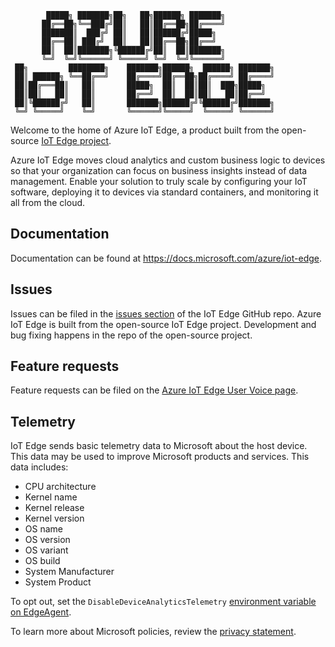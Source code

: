 
```
        █████╗ ███████╗██╗   ██╗██████╗ ███████╗
       ██╔══██╗╚══███╔╝██║   ██║██╔══██╗██╔════╝
       ███████║  ███╔╝ ██║   ██║██████╔╝█████╗
       ██╔══██║ ███╔╝  ██║   ██║██╔══██╗██╔══╝
       ██║  ██║███████╗╚██████╔╝██║  ██║███████╗
       ╚═╝  ╚═╝╚══════╝ ╚═════╝ ╚═╝  ╚═╝╚══════╝
 ██╗         ████████╗    ███████╗██████╗  ██████╗ ███████╗
 ██║ ██████╗ ╚══██╔══╝    ██╔════╝██╔══██╗██╔════╝ ██╔════╝
 ██║██╔═══██║   ██║       █████╗  ██║  ██║██║  ███╗█████╗
 ██║██║   ██║   ██║       ██╔══╝  ██║  ██║██║   ██║██╔══╝
 ██║╚██████╔╝   ██║       ███████╗██████╔╝╚██████╔╝███████╗
 ╚═╝ ╚═════╝    ╚═╝       ╚══════╝╚═════╝  ╚═════╝ ╚══════╝
```

Welcome to the home of Azure IoT Edge, a product built from the open-source [IoT Edge project](https://github.com/azure/iotedge).

Azure IoT Edge moves cloud analytics and custom business logic to devices so that your organization can focus on business insights instead of data management. Enable your solution to truly scale by configuring your IoT software, deploying it to devices via standard containers, and monitoring it all from the cloud.

## Documentation
Documentation can be found at https://docs.microsoft.com/azure/iot-edge.

## Issues
Issues can be filed in the [issues section](https://github.com/azure/iotedge/issues) of the IoT Edge GitHub repo. Azure IoT Edge is built from the open-source IoT Edge project. Development and bug fixing happens in the repo of the open-source project.

## Feature requests
Feature requests can be filed on the [Azure IoT Edge User Voice page](https://feedback.azure.com/forums/907045-azure-iot-edge). 

## Telemetry
IoT Edge sends basic telemetry data to Microsoft about the host device. This data may be used to improve Microsoft products and services. This data includes:

* CPU architecture
* Kernel name
* Kernel release
* Kernel version
* OS name
* OS version
* OS variant
* OS build
* System Manufacturer
* System Product

To opt out, set the `DisableDeviceAnalyticsTelemetry` [environment variable on EdgeAgent](https://github.com/Azure/iotedge/blob/main/doc/EnvironmentVariables.md).

To learn more about Microsoft policies, review the [privacy statement](https://go.microsoft.com/fwlink/?LinkId=521839&clcid=0x409).
